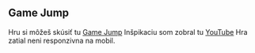 ## Game Jump

Hru si môžeš skúsiť tu [Game Jump](http://jurajrc.6f.sk/jump.html)
Inšpikaciu som zobral tu [YouTube](https://www.youtube.com/watch?v=bG2BmmYr9NQ)
Hra zatial neni responzivna na mobil.
